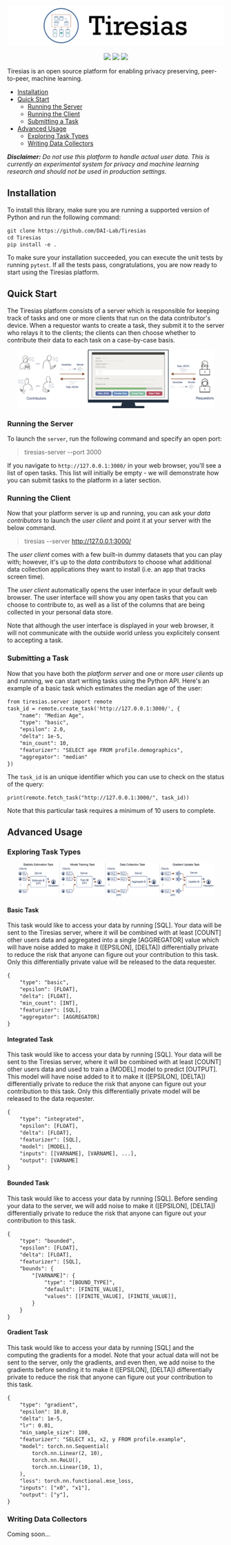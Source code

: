 ![](images/banner.png)
<p align="center">
    <a href="https://dai-lab.github.io/Tiresias/" alt="Documentation">
        <img src="https://img.shields.io/badge/documentation-informational" /></a>
    <a href="https://github.com/DAI-Lab/Tiresias/graphs/contributors" alt="Contributors">
        <img src="https://img.shields.io/github/contributors/DAI-Lab/Tiresias" /></a>
    <a href="https://github.com/DAI-Lab/Tiresias/pulse" alt="Activity">
        <img src="https://img.shields.io/github/commit-activity/m/DAI-Lab/Tiresias" /></a>
</p>

Tiresias is an open source platform for enabling privacy preserving, peer-to-peer, machine learning.

- [Installation](#installation)
- [Quick Start](#quick-start)
    - [Running the Server](#running-the-server)
    - [Running the Client](#running-the-client)
    - [Submitting a Task](#submitting-a-task)
- [Advanced Usage](#advanced-usage)
    - [Exploring Task Types](#exploring-task-types)
    - [Writing Data Collectors](#writing-data-collectors)

***Disclaimer:** Do not use this platform to handle actual user data. This is currently an experimental system for privacy and machine learning research and should not be used in production settings.*

## Installation
To install this library, make sure you are running a supported version of Python and run the following command:

    git clone https://github.com/DAI-Lab/Tiresias
    cd Tiresias
    pip install -e .

To make sure your installation succeeded, you can execute the unit tests by running `pytest`. If all the tests pass, congratulations, you are now ready to start using the Tiresias platform.

## Quick Start
The Tiresias platform consists of a server which is responsible for keeping track of tasks and one or more clients that run on the data contributor's device. When a requestor wants to create a task, they submit it to the server who relays it to the clients; the clients can then choose whether to contribute their data to each task on a case-by-case basis.

<p align="center">
    <img src="images/overview.png" style="max-width:90%"/>
</p>

### Running the Server
To launch the `server`, run the following command and specify an open port:

> tiresias-server --port 3000

If you navigate to `http://127.0.0.1:3000/` in your web browser, you'll see a list of open 
tasks. This list will initially be empty - we will demonstrate how you can submit tasks to 
the platform in a later section.

### Running the Client
Now that your platform server is up and running, you can ask your *data contributors* to 
launch the *user client* and point it at your server with the below command.

> tiresias --server http://127.0.0.1:3000/

The *user client* comes with a few built-in dummy datasets that you can play with; however, 
it's up to the *data contributors* to choose what additional data collection applications 
they want to install (i.e. an app that tracks screen time).

The *user client* automatically opens the user interface in your default web browser. The 
user interface will show you any open tasks that you can choose to contribute to, as well 
as a list of the columns that are being collected in your personal data store.

Note that although the user interface is displayed in your web browser, it will not communicate
with the outside world unless you explicitely consent to accepting a task.

### Submitting a Task
Now that you have both the *platform server* and one or more *user clients* up and running, 
we can start writing tasks using the Python API. Here's an example of a basic task which 
estimates the median age of the user:

    from tiresias.server import remote
    task_id = remote.create_task('http://127.0.0.1:3000/', {
        "name": "Median Age",
        "type": "basic",
        "epsilon": 2.0,
        "delta": 1e-5,
        "min_count": 10,
        "featurizer": "SELECT age FROM profile.demographics",
        "aggregator": "median"
    })

The `task_id` is an unique identifier which you can use to check on the status of the query:

    print(remote.fetch_task("http://127.0.0.1:3000/", task_id))

Note that this particular task requires a minimum of 10 users to complete.

## Advanced Usage

### Exploring Task Types

<p align="center">
    <img src="images/task_types.png" style="max-width:90%"/>
</p>

#### Basic Task
This task would like to access your data by running [SQL]. Your data will be sent to the 
Tiresias server, where it will be combined with at least [COUNT] other users data and 
aggregated into a single [AGGREGATOR] value which will have noise added to make it 
([EPSILON], [DELTA]) differentially private to reduce the risk that anyone can figure out
your contribution to this task. Only this differentially private value will be released to 
the data requester.

```
{
    "type": "basic",
    "epsilon": [FLOAT],
    "delta": [FLOAT],
    "min_count": [INT],
    "featurizer": [SQL],
    "aggregator": [AGGREGATOR]
}
```

#### Integrated Task
This task would like to access your data by running [SQL]. Your data will be sent to the 
Tiresias server, where it will be combined with at least [COUNT] other users data and 
used to train a [MODEL] model to predict [OUTPUT]. This model will have noise added to it 
to make it ([EPSILON], [DELTA]) differentially private to reduce the risk that anyone can 
figure out your contribution to this task. Only this differentially private model will be 
released to the data requester.

```
{
    "type": "integrated",
    "epsilon": [FLOAT],
    "delta": [FLOAT],
    "featurizer": [SQL],
    "model": [MODEL],
    "inputs": [[VARNAME], [VARNAME], ...],
    "output": [VARNAME]
}
```

#### Bounded Task
This task would like to access your data by running [SQL]. Before sending your data to 
the server, we will add noise to make it ([EPSILON], [DELTA]) differentially private to 
reduce the risk that anyone can figure out your contribution to this task.

```
{
    "type": "bounded",
    "epsilon": [FLOAT],
    "delta": [FLOAT],
    "featurizer": [SQL],
    "bounds": {
        "[VARNAME]": {
            "type": "[BOUND_TYPE]",
            "default": [FINITE_VALUE],
            "values": [[FINITE_VALUE], [FINITE_VALUE]],
        }
    }
}
```

#### Gradient Task
This task would like to access your data by running [SQL] and the computing the gradients
for a model. Note that your actual data will not be sent to the server, only the gradients, 
and even then, we add noise to the gradients before sending it to make it ([EPSILON], [DELTA]) 
differentially private to reduce the risk that anyone can figure out your contribution to 
this task.

```
{
    "type": "gradient",
    "epsilon": 10.0,
    "delta": 1e-5,
    "lr": 0.01,
    "min_sample_size": 100,
    "featurizer": "SELECT x1, x2, y FROM profile.example",
    "model": torch.nn.Sequential(
        torch.nn.Linear(2, 10),
        torch.nn.ReLU(),
        torch.nn.Linear(10, 1),
    ),
    "loss": torch.nn.functional.mse_loss,
    "inputs": ["x0", "x1"],
    "output": ["y"],
}
```

### Writing Data Collectors
Coming soon...
